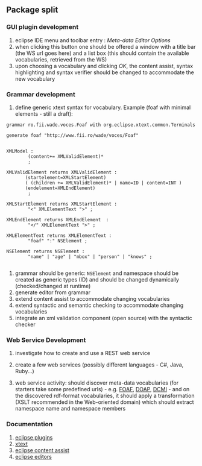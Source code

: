 ## Package split ##

### GUI plugin development ###
  1. eclipse IDE menu and toolbar entry : _Meta-data Editor Options_
  1. when clicking this button one should be offered a window with a title bar (the WS url goes here) and a list box (this should contain the available vocabularies, retrieved from the WS)
  1. upon choosing a vocabulary and clicking _OK_, the content assist, syntax highlighting and syntax verifier should be changed to accommodate the new vocabulary

### Grammar development ###
  1. define generic xtext syntax for vocabulary. Example (foaf with minimal elements - still a draft):

```
grammar ro.fii.wade.voces.Foaf with org.eclipse.xtext.common.Terminals

generate foaf "http://www.fii.ro/wade/voces/Foaf"


XMLModel :
        (content+= XMLValidElement)*
        ; 

XMLValidElement returns XMLValidElement :
       (startelement=XMLStartElement) 
       ( (children += XMLValidElement)* | name=ID | content=INT )
       (endelement=XMLEndElement)
        ;

XMLStartElement returns XMLStartElement : 
        "<" XMLElementText ">" ;
        
XMLEndElement returns XMLEndElement  : 
        "</" XMLElementText ">" ;
        
XMLElementText returns XMLElementText : 
        "foaf" ":" NSElement ;
        
NSElement returns NSElement :
        "name" | "age" | "mbox" | "person" | "knows" ;
        
```

  1. grammar should be generic: `NSElement` and namespace should be created as generic types (ID) and should be changed dynamically (checked/changed at runtime)
  1. generate editor from grammar
  1. extend content assist to accommodate changing vocabularies
  1. extend syntactic and semantic checking to accommodate changing vocabularies
  1. integrate an xml validation component (open source) with the syntactic checker


### Web Service Development ###
  1. investigate how to create and use a REST web service
  1. create a few web services (possibly different languages - C#, Java, Ruby...)


  1. web service activity: should discover meta-data vocabularies (for starters take some predefined urls) - e.g. [FOAF](http://xmlns.com/foaf/spec/index.rdf), [DOAP](http://usefulinc.com/ns/doap#), [DCMI](http://dublincore.org/2008/01/14/dcterms.rdf) - and on the discovered rdf-format vocabularies, it should apply a transformation (XSLT recommended in the Web-oriented domain) which should extract namespace name and namespace members


### Documentation ###
  1. [eclipse plugins](http://help.eclipse.org/help32/index.jsp?topic=/org.eclipse.platform.doc.isv/guide/int.htm)
  1. [xtext](http://www.eclipse.org/Xtext/documentation/0_7_2/xtext.html)
  1. [eclipse content assist](http://help.eclipse.org/help32/index.jsp?topic=/org.eclipse.platform.doc.isv/guide/editors_contentassist.htm)
  1. [eclipse editors](http://help.eclipse.org/help32/index.jsp?topic=/org.eclipse.platform.doc.isv/guide/editors.htm)